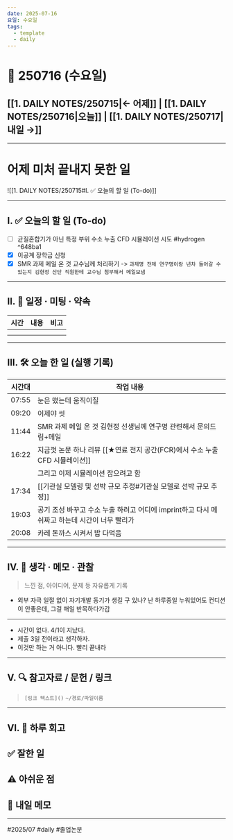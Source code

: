 ```yaml
---
date: 2025-07-16
요일: 수요일
tags:
  - template
  - daily
---
```

# 📅 250716 (수요일)

## [[1. DAILY NOTES/250715|← 어제]] | [[1. DAILY NOTES/250716|오늘]] | [[1. DAILY NOTES/250717|내일 →]]
---
# 어제 미처 끝내지 못한 일 

![[1. DAILY NOTES/250715#I. ✅ 오늘의 할 일 (To-do)]]

---

## I. ✅ 오늘의 할 일 (To-do)
- [ ] 균질혼합기가 아닌 특정 부위 수소 누출 CFD 시뮬레이션 시도 #hydrogen  ^648ba1
- [x] 이공계 장학금 신청
- [x] SMR 과제 메일 온 것 교수님께 처리하기 -> `과제명 전체 연구명이랑 년차 들어갈 수 있는지 김현정 산단 직원한테 교수님 첨부해서 메일보냄`

---

## II. 📌 일정 · 미팅 · 약속

| 시간  | 내용  | 비고  |
| --- | --- | --- |
|     |     |     |
|     |     |     |

---

## III. 🛠️ 오늘 한 일 (실행 기록)

| 시간대   | 작업 내용                                                    |
| ----- | -------------------------------------------------------- |
| 07:55 | 눈은 떴는데 움직이질                                              |
| 09:20 | 이제야 씻                                                    |
| 11:44 | SMR 과제 메일 온 것 김현정 선생님께 연구명 관련해서 문의드림+메일                  |
| 16:22 | 지금껏 논문 하나 리뷰 [[★연료 전지 공간(FCR)에서 수소 누출 CFD 시뮬레이션]]   |
|       | 그리고 이제 시뮬레이션 잡으려고 함                                      |
| 17:34 | [[기관실 모델링 및 선박 규모 추정#기관실 모델로 선박 규모 추정]]                             |
| 19:03 | 공기 조성 바꾸고 수소 누출 하려고 어디에 imprint하고 다시 메쉬짜고 하는데 시간이 너무 빨리가 |
| 20:08 | 카레 돈까스 시켜서 밥 다먹음                                         |

---

## IV. 🧠 생각 · 메모 · 관찰

> 느낀 점, 아이디어, 문제 등 자유롭게 기록  

- 외부 자극 일절 없이 자기개발 동기가 생길 구 있나? 난 하루종일 누워있어도 컨디션이 안좋은데, 그걸 매일 반목하다가감


---
- 시간이 없다.  4/1이 지났다. 
- 제출 3일 전이라고 생각하자.
- 이것만 하는 거 아니다. 빨리 끝내라

---

## V. 🔍 참고자료 / 문헌 / 링크
> `[링크 텍스트]()`
> `~/경로/파일이름`



---

## VI. 🧾 하루 회고

**✅ 잘한 일**  
- 

**⚠️ 아쉬운 점**  
- 

**📝 내일 메모**  
- 

---

#2025/07 #daily #졸업논문 
